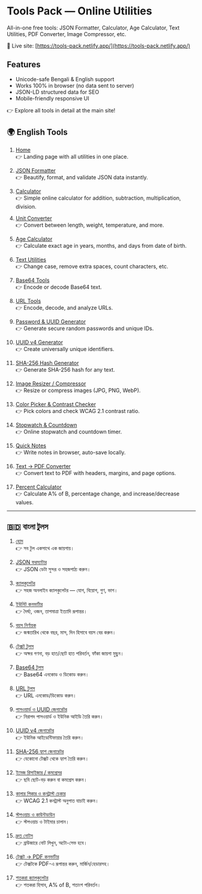 # Tools Pack — Online Utilities

All-in-one free tools: JSON Formatter, Calculator, Age Calculator, Text Utilities, PDF Converter, Image Compressor, etc.

🔗 Live site: [https://tools-pack.netlify.app/](https://tools-pack.netlify.app/)

## Features

- Unicode-safe Bengali & English support
- Works 100% in browser (no data sent to server)
- JSON-LD structured data for SEO
- Mobile-friendly responsive UI

👉 Explore all tools in detail at the main site!

## 🌍 English Tools

1. [Home](https://tools-pack.netlify.app/)  
   👉 Landing page with all utilities in one place.

2. [JSON Formatter](https://tools-pack.netlify.app/json-formatter/)  
   👉 Beautify, format, and validate JSON data instantly.

3. [Calculator](https://tools-pack.netlify.app/calculator/)  
   👉 Simple online calculator for addition, subtraction, multiplication, division.

4. [Unit Converter](https://tools-pack.netlify.app/unit-converter/)  
   👉 Convert between length, weight, temperature, and more.

5. [Age Calculator](https://tools-pack.netlify.app/age-calculator/)  
   👉 Calculate exact age in years, months, and days from date of birth.

6. [Text Utilities](https://tools-pack.netlify.app/text-utilities/)  
   👉 Change case, remove extra spaces, count characters, etc.

7. [Base64 Tools](https://tools-pack.netlify.app/base64/)  
   👉 Encode or decode Base64 text.

8. [URL Tools](https://tools-pack.netlify.app/url-tools/)  
   👉 Encode, decode, and analyze URLs.

9. [Password & UUID Generator](https://tools-pack.netlify.app/password-uuid/)  
   👉 Generate secure random passwords and unique IDs.

10. [UUID v4 Generator](https://tools-pack.netlify.app/uuid-v4/)  
    👉 Create universally unique identifiers.

11. [SHA-256 Hash Generator](https://tools-pack.netlify.app/sha256/)  
    👉 Generate SHA-256 hash for any text.

12. [Image Resizer / Compressor](https://tools-pack.netlify.app/image-resizer-compressor/)  
    👉 Resize or compress images (JPG, PNG, WebP).

13. [Color Picker & Contrast Checker](https://tools-pack.netlify.app/color-picker-contrast/)  
    👉 Pick colors and check WCAG 2.1 contrast ratio.

14. [Stopwatch & Countdown](https://tools-pack.netlify.app/stopwatch-countdown/)  
    👉 Online stopwatch and countdown timer.

15. [Quick Notes](https://tools-pack.netlify.app/quick-notes/)  
    👉 Write notes in browser, auto-save locally.

16. [Text → PDF Converter](https://tools-pack.netlify.app/text-to-pdf/)  
    👉 Convert text to PDF with headers, margins, and page options.

17. [Percent Calculator](https://tools-pack.netlify.app/percent-calculator/)  
    👉 Calculate A% of B, percentage change, and increase/decrease values.

---

## 🇧🇩 বাংলা টুলস

1. [হোম](https://tools-pack.netlify.app/bn/)  
   👉 সব টুল একসাথে এক জায়গায়।

2. [JSON ফরম্যাটার](https://tools-pack.netlify.app/bn/json-formatter/)  
   👉 JSON ডেটা সুন্দর ও সহজপাঠ্য করুন।

3. [ক্যালকুলেটর](https://tools-pack.netlify.app/bn/calculator/)  
   👉 সহজ অনলাইন ক্যালকুলেটর — যোগ, বিয়োগ, গুণ, ভাগ।

4. [ইউনিট কনভার্টার](https://tools-pack.netlify.app/bn/unit-converter/)  
   👉 দৈর্ঘ্য, ওজন, তাপমাত্রা ইত্যাদি রূপান্তর।

5. [বয়স নির্ণায়ক](https://tools-pack.netlify.app/bn/age-calculator/)  
   👉 জন্মতারিখ থেকে বছর, মাস, দিন হিসাবে বয়স বের করুন।

6. [টেক্সট টুলস](https://tools-pack.netlify.app/bn/text-utilities/)  
   👉 অক্ষর গণনা, বড় হাত/ছোট হাত পরিবর্তন, ফাঁকা জায়গা মুছুন।

7. [Base64 টুলস](https://tools-pack.netlify.app/bn/base64/)  
   👉 Base64 এনকোড ও ডিকোড করুন।

8. [URL টুলস](https://tools-pack.netlify.app/bn/url-tools/)  
   👉 URL এনকোড/ডিকোড করুন।

9. [পাসওয়ার্ড ও UUID জেনারেটর](https://tools-pack.netlify.app/bn/password-uuid/)  
   👉 নিরাপদ পাসওয়ার্ড ও ইউনিক আইডি তৈরি করুন।

10. [UUID v4 জেনারেটর](https://tools-pack.netlify.app/bn/uuid4/)  
    👉 ইউনিক আইডেন্টিফায়ার তৈরি করুন।

11. [SHA-256 হ্যাশ জেনারেটর](https://tools-pack.netlify.app/bn/sha256/)  
    👉 যেকোনো টেক্সট থেকে হ্যাশ তৈরি করুন।

12. [ইমেজ রিসাইজার / কমপ্রেসর](https://tools-pack.netlify.app/bn/image-resizer-compressor/)  
    👉 ছবি ছোট-বড় করুন বা কমপ্রেস করুন।

13. [কালার পিকার ও কনট্রাস্ট চেকার](https://tools-pack.netlify.app/bn/color-picker-contrast/)  
    👉 WCAG 2.1 কনট্রাস্ট অনুপাত যাচাই করুন।

14. [স্টপওয়াচ ও কাউন্টডাউন](https://tools-pack.netlify.app/bn/stopwatch-countdown/)  
    👉 স্টপওয়াচ ও টাইমার চালান।

15. [দ্রুত নোটস](https://tools-pack.netlify.app/bn/quick-notes/)  
    👉 ব্রাউজারে নোট লিখুন, অটো-সেভ হবে।

16. [টেক্সট → PDF কনভার্টার](https://tools-pack.netlify.app/bn/text-to-pdf/)  
    👉 টেক্সটকে PDF-এ রূপান্তর করুন, মার্জিন/হেডারসহ।

17. [শতকরা ক্যালকুলেটর](https://tools-pack.netlify.app/bn/percent-calculator/)  
    👉 শতকরা হিসাব, A% of B, শতাংশ পরিবর্তন।
